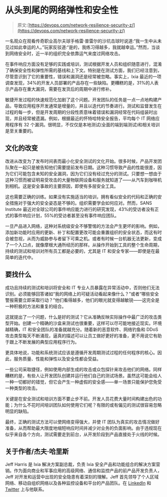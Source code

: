 # 从头到尾的网络弹性和安全性

> 原文:[https://devops.com/network-resilience-security-z/](https://devops.com/network-resilience-security-z/)

一名观众在观看传奇职业高尔夫球手格雷·普雷尔的沙坑击球时说道:“我一生中从未见过如此幸运的人。”玩家反驳道:“是的，我练习得越多，我就越幸运。”然而，当谈到网络安全时，近一半的组织完全依靠运气来度过网络攻击。

在事件响应方面没有足够的实践或培训，测试根据开发人员和组织随意进行，混淆了确保安全性和弹性所需的基线和上下文。特别是在测试方面，我们已经注意到，尽管意识到了它的重要性，错误和漏洞还是经常被忽略。事实上，Ixia 最近的一项调查发现，34%的开发人员部署的产品存在一些缺陷。更糟糕的是，31%的人表示产品存在重大漏洞，需要在发货后的周期中进行修补。

敏捷开发过程的快速规范化加剧了这个问题。开发团队的任务是一点一点地构建产品，导致应用程序开发通常是增量的，并且以迭代的节奏进行。测试和监督发生在过程的每一步，但是开发周期的分段性质意味着错误和漏洞经常在代码组装时出现，并且经常被遗漏。例如，根据最近的怀特哈特安全报告，平均每个 IT 网络应用程序有 32 个漏洞。很明显，不仅仅是本地测试(全面的端到端测试)和相关培训是至关重要的。

## 文化的改变

改进从改变为了发布时间表而最小化安全测试的文化开始。很多时候，产品开发团队聚在一起只是被告知他们需要提前发布日期。这种习惯导致产品的性能很差，因为它们可能包含未知的安全漏洞，因为它们没有经过充分的测试。只要想一想由于这种习惯而被证明易受攻击的大量物联网设备和服务就知道了——从汽车到咖啡机到相机。这是安全事故的主要原因，即使有多层安全工具。

这也需要正确的训练。如果没有实施适当的培训，拥有看似安全的代码和正确的安全措施对于强大的安全姿态是不够的。组织需要学会如何应对。然而，SANS Institute 最近对全球公司的事件响应能力进行的研究发现，43%的受访者没有正式的事件响应计划，55%的受访者甚至没有事件响应团队。

一旦产品进入网络，这种对系统级安全不够警惕的方法会产生更坏的影响。例如，添加新功能时应用的更新、补丁和配置更改可能会重置组织的安全状态，而这有时会被忽视，从而为威胁参与者留下可乘之机。或者有时候一台机器无法更新，变成了一个入口点，就像摩根大通所经历的那样。从操作开始到工具的整个生命周期，持续的测试和培训对所有员工都是必要的，尤其是 IT 和安全专家——即使是在最简单的迭代中。

## 要找什么

成功且持续的测试和培训将安全和 IT 专业人员暴露在异常活动中，否则他们无法识别。必须能够回答诸如“我的网络上的可疑活动看起来像什么？”或者“哪些安全警报需要立即采取行动？”他们看得越多，他们的眼光就变得越敏锐——这完全是一种积极的方法和重复的结合。

这就提出了一个问题，什么是好的测试？它从准确反映实际操作中最广泛的攻击类型开始。创建一个精确的沙盒来测试也很重要，这样可以尽可能地接近现实。环境越精确，IT 和安全团队的准备就越充分。随着新的恶意软件、网络钓鱼和 DDoS 攻击类型每天不断涌现，逼真的描述可以让员工做好更好的准备，更不用说它有助于跟上不断发展的典型应用程序行为。

更具体地说，功能和系统测试应该是遵循开发周期测试过程的任何程序的核心。因此，服务质量、性能和弹性以及安全性都会受益。

一些公司采取捷径，例如使用内部生成的攻击或众包探针来攻击他们的网络。同样糟糕的是，有些人让开发团队创建并运行他们自己的测试场景。虽然这可能会给人一种一切都好的错觉，但它会产生一种虚假的安全感——单一场景只能保护您免受一种类型的攻击。

关键是在安全测试和培训方面不要止步不前。开发人员花费大量时间构建出色的功能；为什么不花时间培训团队如何使用它们呢？有限的或有偏见的测试很容易忽略明显的缺陷。

最终，正确的测试方法可以使网络变得强大，并使 IT 团队为真实的攻击情况做好准备，从而帮助最大限度地缩短响应时间并减少对业务的负面影响。由于违规现在似乎来自各个方向，测试需要走到前台，从开发阶段到产品直接处于火线的时候。

## 关于作者/杰夫·哈里斯

Jeff Harris 是 Ixia 解决方案副总裁，负责 Ixia 安全产品和功能组合的解决方案营销。作为面向商业和军事应用的高级网络、通信和监控产品的前产品开发负责人，Jeff 对开发和运营中出现的安全隐患有着深刻的理解。Jeff 首先领导了个人区域网络、移动自组织网络以及各种监控设备和平台的产品团队。在 [LinkedIn](https://www.linkedin.com/in/jeff-harris-990a081) 和 [Twitter](https://www.twitter.com/IXIAcom) 上与他联系。
